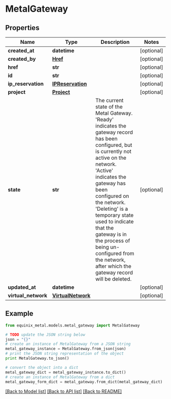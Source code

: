 # MetalGateway


## Properties
Name | Type | Description | Notes
------------ | ------------- | ------------- | -------------
**created_at** | **datetime** |  | [optional] 
**created_by** | [**Href**](Href.md) |  | [optional] 
**href** | **str** |  | [optional] 
**id** | **str** |  | [optional] 
**ip_reservation** | [**IPReservation**](IPReservation.md) |  | [optional] 
**project** | [**Project**](Project.md) |  | [optional] 
**state** | **str** | The current state of the Metal Gateway. &#39;Ready&#39; indicates the gateway record has been configured, but is currently not active on the network. &#39;Active&#39; indicates the gateway has been configured on the network. &#39;Deleting&#39; is a temporary state used to indicate that the gateway is in the process of being un-configured from the network, after which the gateway record will be deleted. | [optional] 
**updated_at** | **datetime** |  | [optional] 
**virtual_network** | [**VirtualNetwork**](VirtualNetwork.md) |  | [optional] 

## Example

```python
from equinix_metal.models.metal_gateway import MetalGateway

# TODO update the JSON string below
json = "{}"
# create an instance of MetalGateway from a JSON string
metal_gateway_instance = MetalGateway.from_json(json)
# print the JSON string representation of the object
print MetalGateway.to_json()

# convert the object into a dict
metal_gateway_dict = metal_gateway_instance.to_dict()
# create an instance of MetalGateway from a dict
metal_gateway_form_dict = metal_gateway.from_dict(metal_gateway_dict)
```
[[Back to Model list]](../README.md#documentation-for-models) [[Back to API list]](../README.md#documentation-for-api-endpoints) [[Back to README]](../README.md)



